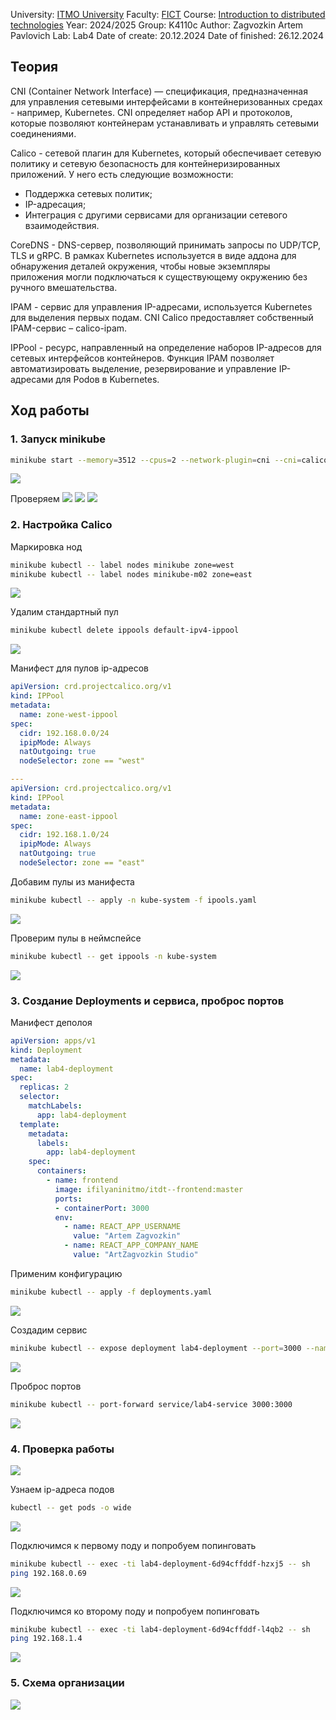 University: [ITMO University](https://itmo.ru/ru/)
Faculty: [FICT](https://fict.itmo.ru)
Course: [Introduction to distributed technologies](https://github.com/itmo-ict-faculty/introduction-to-distributed-technologies)
Year: 2024/2025
Group: K4110c
Author: Zagvozkin Artem Pavlovich
Lab: Lab4
Date of create: 20.12.2024
Date of finished: 26.12.2024


## Теория
CNI (Container Network Interface) — спецификация, предназначенная для управления сетевыми интерфейсами в контейнеризованных средах - например, Kubernetes. CNI определяет набор API и протоколов, которые позволяют контейнерам устанавливать и управлять сетевыми соединениями.

Calico - сетевой плагин для Kubernetes, который обеспечивает сетевую политику и сетевую безопасность для контейнеризированных приложений. У него есть следующие возможности:
 - Поддержка сетевых политик;
 - IP-адресация;
 - Интеграция с другими сервисами для организации сетевого взаимодействия.

CoreDNS - DNS-сервер, позволяющий принимать запросы по UDP/TCP, TLS и gRPC. В рамках Kubernetes используется в виде аддона для обнаружения деталей окружения, чтобы новые экземпляры приложения могли подключаться к существующему окружению без ручного вмешательства.

IPAM - сервис для управления IP-адресами, используется Kubernetes для выделения первых подам. CNI Calico предоставляет собственный IPAM-сервис – calico-ipam.

IPPool - ресурс, направленный на определение наборов IP-адресов для сетевых интерфейсов контейнеров. Функция IPAM позволяет автоматизировать выделение, резервирование и управление IP-адресами для Podов в Kubernetes.

## Ход работы
### 1. Запуск minikube
```bash
minikube start --memory=3512 --cpus=2 --network-plugin=cni --cni=calico --nodes 2
```
![](./images/minikube_start.png)

Проверяем
![](./images/get_nodes.png)
![](./images/get_pods.png)
![](./images/profile_list.png)


### 2. Настройка Calico
Маркировка нод
```bash
minikube kubectl -- label nodes minikube zone=west
minikube kubectl -- label nodes minikube-m02 zone=east
```
![](./images/node_label.png)

Удалим стандартный пул
```bash
minikube kubectl delete ippools default-ipv4-ippool
```
![](./images/ippool_delete.png)

Манифест для пулов ip-адресов
```yaml
apiVersion: crd.projectcalico.org/v1
kind: IPPool
metadata:
  name: zone-west-ippool
spec:
  cidr: 192.168.0.0/24
  ipipMode: Always
  natOutgoing: true
  nodeSelector: zone == "west"

---
apiVersion: crd.projectcalico.org/v1
kind: IPPool
metadata:
  name: zone-east-ippool
spec:
  cidr: 192.168.1.0/24
  ipipMode: Always
  natOutgoing: true
  nodeSelector: zone == "east"
```

Добавим пулы из манифеста
```bash
minikube kubectl -- apply -n kube-system -f ipools.yaml
```
![](./images/ippool_apply.png)

Проверим пулы в неймспейсе
```bash
minikube kubectl -- get ippools -n kube-system
```
![](./images/ippool_get.png)


### 3. Создание Deployments и сервиса, проброс портов
Манифест деполоя
```yaml
apiVersion: apps/v1
kind: Deployment
metadata:
  name: lab4-deployment
spec:
  replicas: 2
  selector:
    matchLabels:
      app: lab4-deployment
  template:
    metadata:
      labels:
        app: lab4-deployment
    spec:
      containers:
        - name: frontend
          image: ifilyaninitmo/itdt--frontend:master
          ports:
          - containerPort: 3000
          env:
            - name: REACT_APP_USERNAME
              value: "Artem Zagvozkin"
            - name: REACT_APP_COMPANY_NAME
              value: "ArtZagvozkin Studio"
```

Применим конфигурацию
```bash
minikube kubectl -- apply -f deployments.yaml
```
![](./images/deploy.png)

Создадим сервис
```bash
minikube kubectl -- expose deployment lab4-deployment --port=3000 --name=lab4-service --type=ClusterIP
```
![](./images/service.png)


Проброс портов
```bash
minikube kubectl -- port-forward service/lab4-service 3000:3000
```
![](./images/port-forward.png)


### 4. Проверка работы
![](./images/web_browser.png)

Узнаем ip-адреса подов
```bash
kubectl -- get pods -o wide
```
![](./images/get_pods_ip.png)


Подключимся к первому поду и попробуем попинговать
```bash
minikube kubectl -- exec -ti lab4-deployment-6d94cffddf-hzxj5 -- sh
ping 192.168.0.69
```
![](./images/ping_pod_1.png)


Подключимся ко второму поду и попробуем попинговать
```bash
minikube kubectl -- exec -ti lab4-deployment-6d94cffddf-l4qb2 -- sh
ping 192.168.1.4
```
![](./images/ping_pod_2.png)

### 5. Схема организации
![](./images/schema.png)

